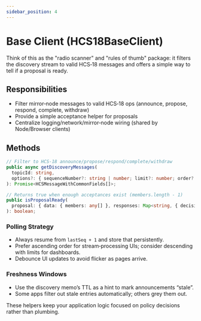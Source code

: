 ```yaml
---
sidebar_position: 4
---
```


# Base Client (HCS18BaseClient)

Think of this as the "radio scanner" and "rules of thumb" package: it filters the discovery stream to valid HCS‑18 messages and offers a simple way to tell if a proposal is ready.

## Responsibilities

- Filter mirror‑node messages to valid HCS‑18 ops (announce, propose, respond, complete, withdraw)
- Provide a simple acceptance helper for proposals
- Centralize logging/network/mirror‑node wiring (shared by Node/Browser clients)

## Methods

```ts
// Filter to HCS‑18 announce/propose/respond/complete/withdraw
public async getDiscoveryMessages(
  topicId: string,
  options?: { sequenceNumber?: string | number; limit?: number; order?: 'asc' | 'desc' }
): Promise<HCSMessageWithCommonFields[]>;

// Returns true when enough acceptances exist (members.length - 1)
public isProposalReady(
  proposal: { data: { members: any[] }, responses: Map<string, { decision: 'accept' | 'reject' }> }
): boolean;
```

### Polling Strategy

- Always resume from `lastSeq + 1` and store that persistently.
- Prefer ascending order for stream‑processing UIs; consider descending with limits for dashboards.
- Debounce UI updates to avoid flicker as pages arrive.

### Freshness Windows

- Use the discovery memo’s TTL as a hint to mark announcements “stale”.
- Some apps filter out stale entries automatically; others grey them out.

These helpers keep your application logic focused on policy decisions rather than plumbing.
